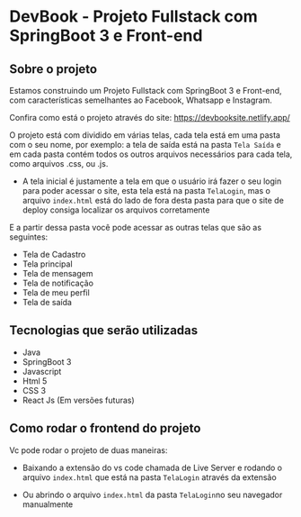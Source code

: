 # DevBook - Projeto Fullstack com SpringBoot 3 e Front-end

## Sobre o projeto

Estamos construindo um Projeto Fullstack com SpringBoot 3 e Front-end, com características semelhantes ao Facebook, Whatsapp e Instagram.

Confira como está o projeto através do site: https://devbooksite.netlify.app/


O projeto está com dividido em várias telas, cada tela está em uma pasta com o seu nome, por exemplo: a tela de saída está na pasta ` Tela Saída ` e em cada pasta contém todos os outros arquivos necessários para cada tela, como arquivos .css, ou .js.

- A tela inicial é justamente a tela em que o usuário irá fazer o seu login para poder acessar o site, esta tela está na pasta `TelaLogin`, mas o arquivo `index.html` está do lado de fora desta pasta para que o site de deploy consiga localizar os arquivos corretamente

E a partir dessa pasta você pode acessar as outras telas que são as seguintes:

- Tela de Cadastro
- Tela principal
- Tela de mensagem  
- Tela de notificação 
- Tela de meu perfil
- Tela de saída

## Tecnologias que serão utilizadas

- Java
- SpringBoot 3
- Javascript
- Html 5
- CSS 3
- React Js (Em versões futuras)


## Como rodar o frontend do projeto

Vc pode rodar o projeto de duas maneiras:

- Baixando a extensão do vs code chamada de Live Server e rodando o arquivo `index.html` que está na pasta `TelaLogin` através da extensão

- Ou abrindo o arquivo  `index.html` da pasta `TelaLogin`no seu navegador manualmente